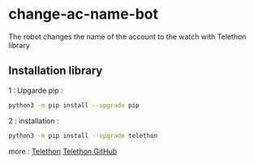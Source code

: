 # change-ac-name-bot
The robot changes the name of the account to the watch with Telethon library
## Installation library
1 : Upgarde pip :
```bash
python3 -m pip install --upgrade pip
```
2 : installation :
```bash
python3 -m pip install --upgrade telethon
```

more :
[Telethon](https://docs.telethon.dev/en/stable/)
[Telethon GitHub](https://github.com/LonamiWebs/Telethon)
